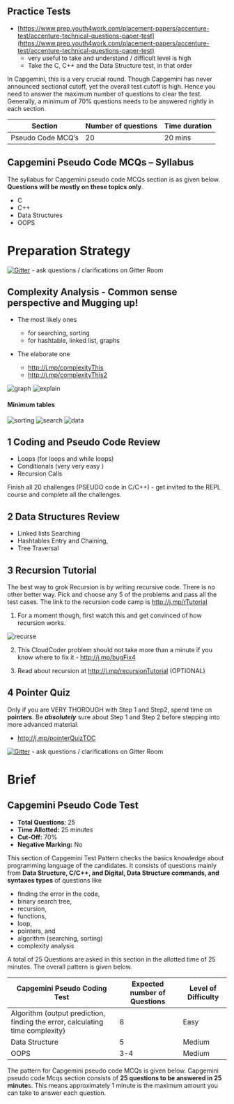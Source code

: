 
## Practice Tests
 - [https://www.prep.youth4work.com/placement-papers/accenture-test/accenture-technical-questions-paper-test](https://www.prep.youth4work.com/placement-papers/accenture-test/accenture-technical-questions-paper-test)
	 - very useful to take and understand / difficult level is high 
	 - Take the C, C++ and the Data Structure test, in that order

In Capgemini, this is a very crucial round. Though Capgemini has never announced sectional cutoff, yet the overall test cutoff is high. Hence you need to answer the maximum number of questions to clear the test. Generally, a minimum of 70% questions needs to be answered rightly in each section.

|**Section** | **Number of questions** | **Time duration**
|-------------|----------------|------------------|
Pseudo Code MCQ’s | 20  | 20 mins

## **Capgemini** **Pseudo Code MCQs** **– Syllabus**

The syllabus for Capgemini pseudo code MCQs section is as given below.  **Questions will be mostly on these topics only**.

-   C
-   C++
-   Data Structures
-   OOPS	



# Preparation Strategy

[![Gitter](https://badges.gitter.im/kgisl/cs8251.svg)](https://gitter.im/kgisl/cs8251?utm_source=badge&utm_medium=badge&utm_campaign=pr-badge) - ask questions / clarifications on Gitter Room

## Complexity Analysis - Common sense perspective and Mugging up!
   - The most likely ones 
       - for searching, sorting 
       - for hashtable, linked list, graphs 
      
   - The elaborate one 
	   - http://j.mp/complexityThis
	   - http://j.mp/complexityThis2 

![graph](https://j.mp/graphO)
![explain](https://j.mp/complexityO)

#### Minimum tables 
![sorting](https://j.mp/sortingO)
![search](https://j.mp/searchingO)
![data](https://bit.ly/2SzqdGO)


## 1 Coding and Pseudo Code Review 
   - Loops  (for loops and while loops)
   - Conditionals (very very easy ) 
   - Recursion Calls

Finish all 20 challenges (PSEUDO code in C/C++)  - get invited to the REPL course and complete all the challenges. 

## 2 Data Structures Review
   - Linked lists Searching 
   - Hashtables Entry and Chaining, 
   - Tree Traversal

## 3 Recursion Tutorial
The best way to grok Recursion is by writing recursive code. There is no other better way. Pick and choose any 5 of the problems and pass all the test cases. The link to the recursion code camp is http://j.mp/rTutorial

1. For a moment though, first watch this and get convinced of how recursion works. 

![recurse](http://j.mp/recurseGIF)

2. This CloudCoder problem should not take more than a minute if you know where to fix it - http://j.mp/bugFix4 

3. Read about recursion at http://j.mp/recursionTutorial  (OPTIONAL)


## 4 Pointer Quiz 

Only if you are VERY THOROUGH with Step 1 and Step2, spend time on **pointers**. Be ***absolutely*** sure about Step 1 and Step 2 before stepping into more advanced material. 
  - http://j.mp/pointerQuizTOC

[![Gitter](https://badges.gitter.im/kgisl/cs8251.svg)](https://gitter.im/kgisl/cs8251?utm_source=badge&utm_medium=badge&utm_campaign=pr-badge) - ask questions / clarifications on Gitter Room


# Brief 

## **Capgemini Pseudo Code Test**

-   **Total Questions**: 25
-   **Time Allotted:** 25 minutes
-   **Cut-Off:** 70%
-   **Negative Marking:**  No

This section of Capgemini Test Pattern checks the basics knowledge about programming language of the candidates. It consists of questions mainly from  **Data Structure, C/C++, and Digital, Data Structure commands, and syntaxes types**  of questions like 
  - finding the error in the code, 
  - binary search tree, 
  - recursion, 
  - functions, 
  - loop, 
  - pointers, and 
  - algorithm (searching, sorting) 
  - complexity analysis 

A total of 25 Questions are asked in this section in the allotted time of 25 minutes. The overall pattern is given below.

|Capgemini Pseudo Coding Test | Expected number of Questions | Level of Difficulty  
|------|------|--------|
|Algorithm (output prediction, finding the error, calculating time complexity)  |8  | Easy
| Data Structure   | 5  | Medium
| OOPS  | 3-4  | Medium


The pattern for Capgemini pseudo code MCQs is given below. Capgemini pseudo code Mcqs section consists of **25 questions to be answered in 25 minute**s. This means approximately 1 minute is the maximum amount you can take to answer each question.


